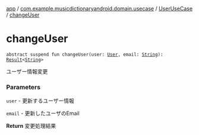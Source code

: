 [app](../../index.md) / [com.example.musicdictionaryandroid.domain.usecase](../index.md) / [UserUseCase](index.md) / [changeUser](./change-user.md)

# changeUser

`abstract suspend fun changeUser(user: `[`User`](../../com.example.domain.model.entity/-user/index.md)`, email: `[`String`](https://kotlinlang.org/api/latest/jvm/stdlib/kotlin/-string/index.html)`): `[`Result`](../../com.example.domain.model.value/-result/index.md)`<`[`String`](https://kotlinlang.org/api/latest/jvm/stdlib/kotlin/-string/index.html)`>`

ユーザー情報変更

### Parameters

`user` - 更新するユーザー情報

`email` - 更新したユーザのEmail

**Return**
変更処理結果

